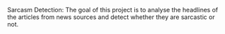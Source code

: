 Sarcasm Detection: The goal of this  project is to analyse the headlines of the articles from news sources and detect whether they are sarcastic or not.
